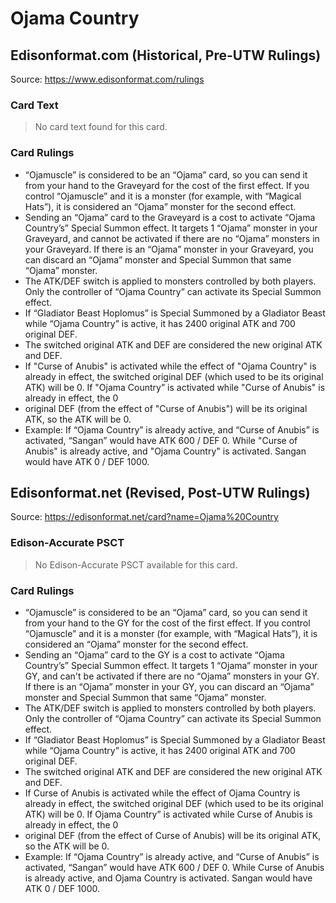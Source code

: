 # Ojama Country

## Edisonformat.com (Historical, Pre-UTW Rulings)

Source: https://www.edisonformat.com/rulings

### Card Text

> No card text found for this card.

### Card Rulings

*   “Ojamuscle” is considered to be an “Ojama” card, so you can send it from your hand to the Graveyard for the cost of the first effect. If you control “Ojamuscle” and it is a monster (for example, with “Magical Hats”), it is considered an “Ojama” monster for the second effect.
*   Sending an “Ojama” card to the Graveyard is a cost to activate “Ojama Country’s” Special Summon effect. It targets 1 “Ojama” monster in your Graveyard, and cannot be activated if there are no “Ojama” monsters in your Graveyard. If there is an “Ojama” monster in your Graveyard, you can discard an “Ojama” monster and Special Summon that same “Ojama” monster.
*   The ATK/DEF switch is applied to monsters controlled by both players. Only the controller of “Ojama Country” can activate its Special Summon effect.
*   If “Gladiator Beast Hoplomus” is Special Summoned by a Gladiator Beast while “Ojama Country” is active, it has 2400 original ATK and 700 original DEF.
*   The switched original ATK and DEF are considered the new original ATK and DEF.
*   If "Curse of Anubis" is activated while the effect of "Ojama Country" is already in effect, the switched original DEF (which used to be its original ATK) will be 0. If "Ojama Country” is activated while "Curse of Anubis" is already in effect, the 0
*   original DEF (from the effect of "Curse of Anubis") will be its original ATK, so the ATK will be 0.
*   Example: If “Ojama Country” is already active, and “Curse of Anubis” is activated, “Sangan” would have ATK 600 / DEF 0. While "Curse of Anubis" is already active, and "Ojama Country" is activated. Sangan would have ATK 0 / DEF 1000.

## Edisonformat.net (Revised, Post-UTW Rulings)

Source: https://edisonformat.net/card?name=Ojama%20Country

### Edison-Accurate PSCT

> No Edison-Accurate PSCT available for this card.

### Card Rulings

*   “Ojamuscle” is considered to be an “Ojama” card, so you can send it from your hand to the GY for the cost of the first effect. If you control “Ojamuscle” and it is a monster (for example, with “Magical Hats”), it is considered an “Ojama” monster for the second effect.
*   Sending an “Ojama” card to the GY is a cost to activate “Ojama Country’s” Special Summon effect. It targets 1 “Ojama” monster in your GY, and can't be activated if there are no “Ojama” monsters in your GY. If there is an “Ojama” monster in your GY, you can discard an “Ojama” monster and Special Summon that same “Ojama” monster.
*   The ATK/DEF switch is applied to monsters controlled by both players. Only the controller of “Ojama Country” can activate its Special Summon effect.
*   If “Gladiator Beast Hoplomus” is Special Summoned by a Gladiator Beast while “Ojama Country” is active, it has 2400 original ATK and 700 original DEF.
*   The switched original ATK and DEF are considered the new original ATK and DEF.
*   If Curse of Anubis is activated while the effect of Ojama Country is already in effect, the switched original DEF (which used to be its original ATK) will be 0. If Ojama Country” is activated while Curse of Anubis is already in effect, the 0
*   original DEF (from the effect of Curse of Anubis) will be its original ATK, so the ATK will be 0.
*   Example: If “Ojama Country” is already active, and “Curse of Anubis” is activated, “Sangan” would have ATK 600 / DEF 0. While Curse of Anubis is already active, and Ojama Country is activated. Sangan would have ATK 0 / DEF 1000.
            